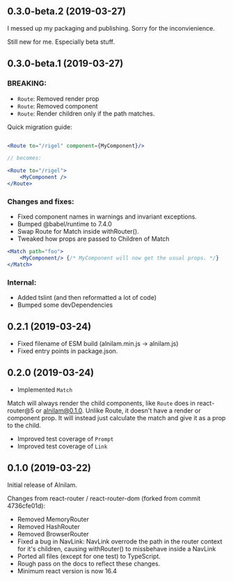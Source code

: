 ## 0.3.0-beta.2 (2019-03-27)

I messed up my packaging and publishing. Sorry for the inconvienience.

Still new for me. Especially beta stuff.

## 0.3.0-beta.1 (2019-03-27)

### BREAKING:

* ```Route```: Removed render prop
* ```Route```: Removed component
* ```Route```: Render children only if the path matches.

Quick migration guide:

```jsx

<Route to="/rigel" component={MyComponent}/>

// becomes:

<Route to="/rigel">
	<MyComponent />
</Route>
```

### Changes and fixes:

* Fixed component names in warnings and invariant exceptions.
* Bumped @babel/runtime to 7.4.0
* Swap Route for Match inside withRouter().
* Tweaked how props are passed to Children of Match


```jsx
<Match path="foo">
	<MyComponent/> {/* MyComponent will now get the usual props. */}
</Match>
```


### Internal:

* Added tslint (and then reformatted a lot of code)
* Bumped some devDependencies

## 0.2.1 (2019-03-24)

* Fixed filename of ESM build (alnilam.min.js -> alnilam.js)
* Fixed entry points in package.json.

## 0.2.0 (2019-03-24)

* Implemented ```Match```

Match will always render the child components, like ```Route``` does in react-router@5 or alnilam@0.1.0. Unlike Route, it doesn't have a
render or component prop. It will instead just calculate the match and give it as a prop to the child.

* Improved test coverage of ```Prompt```
* Improved test coverage of ```Link```

## 0.1.0 (2019-03-22)

Initial release of Alnilam.

Changes from react-router / react-router-dom (forked from commit 4736cfe01d):

* Removed MemoryRouter
* Removed HashRouter
* Removed BrowserRouter
* Fixed a bug in NavLink: NavLink overrode the path in the router context for it's children, causing withRouter() to missbehave inside a NavLink
* Ported all files (except for one test) to TypeScript.
* Rough pass on the docs to reflect these changes.
* Minimum react version is now 16.4